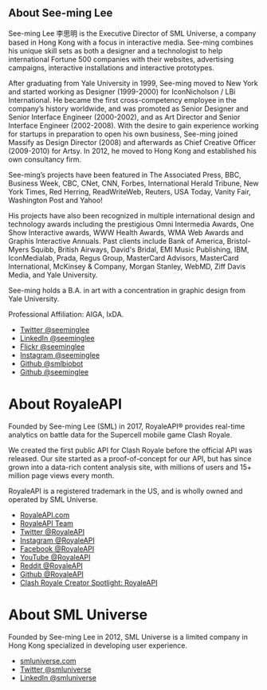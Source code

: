 
## About See-ming Lee

See-ming Lee 李思明 is the Executive Director of SML Universe, a company based in Hong Kong with a focus in interactive media. See-ming combines his unique skill sets as both a designer and a technologist to help international Fortune 500 companies with their websites, advertising campaigns, interactive installations and interactive prototypes.

After graduating from Yale University in 1999, See-ming moved to New York and started working as Designer (1999-2000) for IconNicholson / LBi International. He became the first cross-competency employee in the company’s history worldwide, and was promoted as Senior Designer and Senior Interface Engineer (2000-2002), and as Art Director and Senior Interface Engineer (2002-2008). With the desire to gain experience working for startups in preparation to open his own business, See-ming joined Massify as Design Director (2008) and afterwards as Chief Creative Officer (2009-2010) for Artsy. In 2012, he moved to Hong Kong and established his own consultancy firm.

See-ming’s projects have been featured in The Associated Press, BBC, Business Week, CBC, CNet, CNN, Forbes, International Herald Tribune, New York Times, Red Herring, ReadWriteWeb, Reuters, USA Today, Vanity Fair, Washington Post and Yahoo! 

His projects have also been recognized in multiple international design and technology awards including the prestigious Omni Intermedia Awards, One Show Interactive awards, WWW Health Awards, WMA Web Awards and Graphis Interactive Annuals. Past clients include Bank of America, Bristol-Myers Squibb, British Airways, David's Bridal, EMI Music Publishing, IBM, IconMedialab, Prada, Regus Group, MasterCard Advisors, MasterCard International, McKinsey & Company, Morgan Stanley, WebMD, Ziff Davis Media, and Yale University.

See-ming holds a B.A. in art with a concentration in graphic design from Yale University. 

Professional Affiliation: AIGA, IxDA.

- [Twitter @seeminglee](https://twitter.com/seeminglee)
- [LinkedIn @seeminglee](https://www.linkedin.com/in/seeminglee)
- [Flickr @seeminglee](https://flickr.com/seeminglee)
- [Instagram @seeminglee](https://www.instagram.com/seeminglee)
- [Github @smlbiobot](https://github.com/smlbiobot)
- [Github @seeminglee](https://github.com/seeminglee)

# About RoyaleAPI

Founded by See-ming Lee (SML) in 2017, RoyaleAPI&reg; provides real-time analytics on battle data for the Supercell mobile game Clash Royale. 

We created the first public API for Clash Royale before the official API was released. Our site started as a proof-of-concept for our API, but has since grown into a data-rich content analysis site, with millions of users and 15+ million page views every month.

RoyaleAPI is a registered trademark in the US, and is wholly owned and operated by SML Universe.

- [RoyaleAPI.com](https://royaleapi.com)
- [RoyaleAPI Team](https://royaleapi.com/about)
- [Twitter @RoyaleAPI](https://twitter.com/RoyaleAPI)
- [Instagram @RoyaleAPI](https://instagram.com/RoyaleAPI)
- [Facebook @RoyaleAPI](https://facebook.com/RoyaleAPI)
- [YouTube @RoyaleAPI](https://youtube.com/@RoyaleAPI)
- [Reddit @RoyaleAPI](https://reddit.com/u/RoyaleAPI)
- [Github @RoyaleAPI](https://github.com/RoyaleAPI)
- [Clash Royale Creator Spotlight: RoyaleAPI ](https://supercell.com/en/games/clashroyale/blog/community/creator-spotlight-royaleapi/)

# About SML Universe

Founded by See-ming Lee in 2012, SML Universe is a limited company in Hong Kong specialized in developing user experience. 

- [smluniverse.com](https://smluniverse.com)
- [Twitter @smluniverse](https://twitter.com/smluniverse)
- [LinkedIn @smluniverse](https://www.linkedin.com/company/802722)

